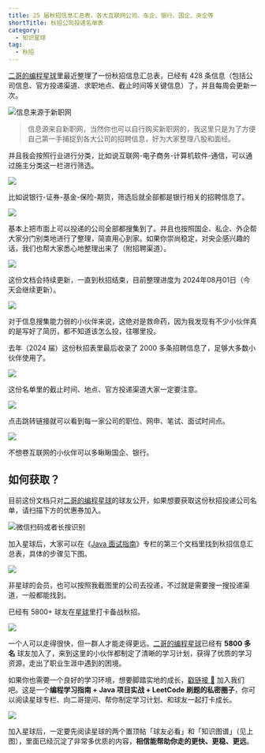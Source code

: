 ```yaml
---
title: 25 届秋招信息汇总表，各大互联网公司、车企、银行、国企、央企等
shortTitle: 秋招公司投递名单表
category:
  - 知识星球
tag:
  - 秋招
---
```


[二哥的编程星球](https://javabetter.cn/zhishixingqiu/)里最近整理了一份秋招信息汇总表，已经有 428 条信息（包括公司信息、官方投递渠道、求职地点、截止时间等关键信息）了，并且每周会更新一次。

![信息来源于新职网](https://cdn.tobebetterjavaer.com/stutymore/qiuzhao-gongsi-mingdan-20240801170442.png)

>信息源来自新职网，当然你也可以自行购买新职网的，我这里只是为了方便自己第一手捕捉到各大公司的招聘信息，好为大家整理八股和面经。

并且我会按照行业进行分类，比如说互联网-电子商务-计算机软件-通信，可以通过施主分类这一栏进行筛选。

![](https://cdn.tobebetterjavaer.com/stutymore/qiuzhao-gongsi-mingdan-20240801170604.png)

比如说银行-证券-基金-保险-期货，筛选后就全部都是银行相关的招聘信息了。

![](https://cdn.tobebetterjavaer.com/stutymore/qiuzhao-gongsi-mingdan-20240801170646.png)

基本上把市面上可以投递的公司全部都搜集到了。并且也按照国企、私企、外企帮大家分门别类地进行了整理，简直用心到家。如果你崇尚稳定，对央企感兴趣的话，我们也帮大家悉心地整理出来了（附招聘渠道）。

![](https://files.mdnice.com/user/3903/d291743f-f966-40f0-9741-078239c708c3.png)

这份文档会持续更新，一直到秋招结束，目前整理进度为 2024年08月01日（今天会继续更新）。

![](https://cdn.tobebetterjavaer.com/stutymore/qiuzhao-gongsi-mingdan-20240801171043.png)

对于信息搜集能力弱的小伙伴来说，这绝对是救命药，因为我发现有不少小伙伴真的是写好了简历，都不知道该怎么投，往哪里投。

去年（2024 届）这份秋招表里最后收录了 2000 多条招聘信息了，足够大多数小伙伴使用了。

![](https://cdn.tobebetterjavaer.com/stutymore/qiuzhao-gongsi-mingdan-20240801171150.png)

这份名单里的截止时间、地点、官方投递渠道大家一定要注意。

![](https://cdn.tobebetterjavaer.com/stutymore/qiuzhao-gongsi-mingdan-20240801171234.png)


点击跳转链接就可以看到每一家公司的职位、网申、笔试、面试时间点。


![](https://cdn.tobebetterjavaer.com/stutymore/qiuzhao-gongsi-mingdan-20240801171342.png)

不想卷互联网的小伙伴可以多瞅瞅国企、银行。


## 如何获取？

目前这份文档只对[二哥的编程星球](https://javabetter.cn/zhishixingqiu/)的球友公开，如果想要获取这份秋招投递公司名单，请扫描下方的优惠券加入。

![微信扫码或者长按识别](https://cdn.tobebetterjavaer.com/stutymore/readme-itwanger-zsxq.png)



加入星球后，大家可以在《[Java 面试指南](https://javabetter.cn/zhishixingqiu/mianshi.html)》专栏的第三个文档里找到秋招信息汇总表，具体的步骤见下图。

![](https://cdn.tobebetterjavaer.com/stutymore/qiuzhao-gongsi-mingdan-20240801171755.png)

非星球的会员，也可以按照我截图里的公司去投递，不过就是需要搜一搜投递渠道，一般都能找到。

已经有 5800+ 球友在[星球](https://javabetter.cn/zhishixingqiu/)里打卡备战秋招。

![](https://cdn.tobebetterjavaer.com/stutymore/qiuzhao-gongsi-mingdan-20240801171842.png)


一个人可以走得很快，但一群人才能走得更远。[二哥的编程星球](https://javabetter.cn/zhishixingqiu/)已经有 **5800 多名** 球友加入了，来到这里的小伙伴都制定了清晰的学习计划，获得了优质的学习资源，走出了职业生涯中遇到的困境。

如果你也需要一个良好的学习环境，想要脚踏实地的成长，[戳链接 🔗](https://javabetter.cn/zhishixingqiu/) 加入我们吧。这是一个**编程学习指南 + Java 项目实战 + LeetCode 刷题的私密圈子**，你可以阅读星球专栏、向二哥提问、帮你制定学习计划、和球友一起打卡成长。

![](https://cdn.tobebetterjavaer.com/stutymore/qiuzhao-gongsi-mingdan-20240801172228.png)

加入星球后，一定要先阅读星球的两个置顶帖「球友必看」和「知识图谱」（见上图），里面已经沉淀了非常多优质的内容，**相信能帮助你走的更快、更稳、更远**。